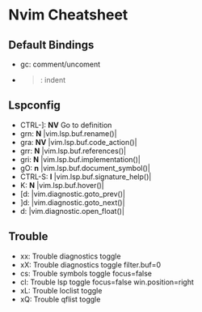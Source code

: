 # Nvim Cheatsheet

## Default Bindings

- gc: comment/uncoment
- >: indent

## Lspconfig

- CTRL-]: **NV** Go to definition
- grn: **N** |vim.lsp.buf.rename()|
- gra: **NV** |vim.lsp.buf.code_action()|
- grr: **N** |vim.lsp.buf.references()|
- gri: **N** |vim.lsp.buf.implementation()|
- gO: **n** |vim.lsp.buf.document_symbol()|
- CTRL-S: **I** |vim.lsp.buf.signature_help()|
- K: **N** |vim.lsp.buf.hover()|
- [d: |vim.diagnostic.goto_prev()| 
- ]d: |vim.diagnostic.goto_next()|
- <C-W>d: |vim.diagnostic.open_float()|

## Trouble

- <leader>xx: Trouble diagnostics toggle
- <leader>xX: Trouble diagnostics toggle filter.buf=0
- <leader>cs: Trouble symbols toggle focus=false
- <leader>cl: Trouble lsp toggle focus=false win.position=right
- <leader>xL: Trouble loclist toggle
- <leader>xQ: Trouble qflist toggle


